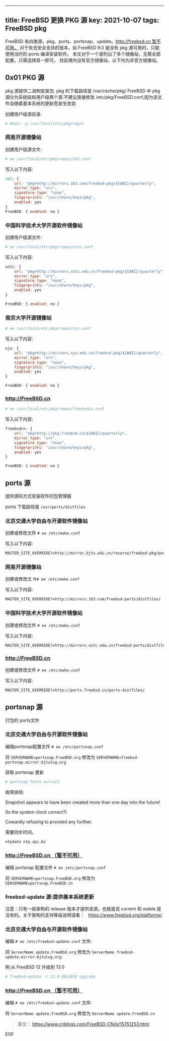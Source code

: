 
---
title: FreeBSD 更换 PKG 源
key: 2021-10-07
tags: FreeBSD pkg
---

FreeBSD 有四类源，pkg、ports、portsnap、update。http://freebsd.cn 暂不可用。
对于失去安全支持的版本，如 FreeBSD 9.0 是没有 pkg 源可用的，只能使用当时的 ports 编译安装软件。
本文对于一个源列出了多个镜像站，无需全部配置，只需选择其一即可。
目前境内没有官方镜像站，以下均为非官方镜像站。

<!--more-->

## 0x01 PKG 源

pkg 源提供二进制安装包.
pkg 的下载路径是 /var/cache/pkg/
FreeBSD 中 pkg 源分为系统级和用户级两个源.不建议直接修改 /etc/pkg/FreeBSD.conf,因为该文件会随着基本系统的更新而发生改变.

创建用户级源目录:

```bash
# mkdir -p /usr/local/etc/pkg/repos
```

### 网易开源镜像站

创建用户级源文件:

```bash
# ee /usr/local/etc/pkg/repos/163.conf
```

写入以下内容:

```js
163: {
    url: "pkg+http://mirrors.163.com/freebsd-pkg/${ABI}/quarterly",
    mirror_type: "srv",
    signature_type: "none",
    fingerprints: "/usr/share/keys/pkg",
    enabled: yes
}
FreeBSD: { enabled: no }
```

### 中国科学技术大学开源软件镜像站

创建用户级源文件:

```bash
# ee /usr/local/etc/pkg/repos/ustc.conf
```

写入以下内容:

```js
ustc: {
    url: "pkg+http://mirrors.ustc.edu.cn/freebsd-pkg/${ABI}/quarterly",
    mirror_type: "srv",
    signature_type: "none",
    fingerprints: "/usr/share/keys/pkg",
    enabled: yes
}

FreeBSD: { enabled: no }
```

### 南京大学开源镜像站

```bash
# ee /usr/local/etc/pkg/repos/nju.conf
```

写入以下内容:

```js
nju: {  
    url: "pkg+http://mirrors.nju.edu.cn/freebsd-pkg/${ABI}/quarterly",  
    mirror_type: "srv",  
    signature_type: "none",  
    fingerprints: "/usr/share/keys/pkg",  
    enabled: yes
}

FreeBSD: { enabled: no }
```


### http://FreeBSD.cn

```bash
# ee /usr/local/etc/pkg/repos/freebsdcn.conf
```

写入以下内容:

```js
freebsdcn: {  
    url: "pkg+http://pkg.freebsd.cn/${ABI}/quarterly",  
    mirror_type: "srv",  
    signature_type: "none",  
    fingerprints: "/usr/share/keys/pkg",  
    enabled: yes
}

FreeBSD: { enabled: no }
```

## ports 源

提供源码方式安装软件的包管理器

ports 下载路径是 `/usr/ports/distfiles`

### 北京交通大学自由与开源软件镜像站

创建或修改文件 `# ee /etc/make.conf`

写入以下内容:

```sh
MASTER_SITE_OVERRIDE?=http://mirror.bjtu.edu.cn/reverse/freebsd-pkg/ports-distfiles/
```

### 网易开源镜像站

创建或修改文 `件# ee /etc/make.conf`

写入以下内容:

```sh
MASTER_SITE_OVERRIDE?=http://mirrors.163.com/freebsd-ports/distfiles/
```

### 中国科学技术大学开源软件镜像站

创建或修改文件 `# ee /etc/make.conf`

写入以下内容:

```sh
MASTER_SITE_OVERRIDE?=http://mirrors.ustc.edu.cn/freebsd-ports/distfiles/
```

### http://FreeBSD.cn

创建或修改文件 `# ee /etc/make.conf`

写入以下内容:

```sh
MASTER_SITE_OVERRIDE?=http://ports.freebsd.cn/ports-distfiles/
```

## portsnap 源

打包的 ports文件

### 北京交通大学自由与开源软件镜像站

编辑portsnap配置文件 `# ee /etc/portsnap.conf `

将 `SERVERNAME=portsnap.FreeBSD.org` 修改为 `SERVERNAME=freebsd-portsnap.mirror.bjtulug.org`

获取 portsnap 更新

```sh
# portsnap fetch extract
```

故障排除:

Snapshot appears to have been created more than one day into the future!

(Is the system clock correct?)

Cowardly refusing to proceed any further.

需要同步时间。

```sh
ntpdate ntp.api.bz
```

### http://FreeBSD.cn （暂不可用）

编辑 portsnap 配置文件 `# ee /etc/portsnap.conf`

将 `SERVERNAME=portsnap.FreeBSD.org` 修改为 `SERVERNAME=portsnap.FreeBSD.cn`

### freebsd-update 源:提供基本系统更新

注意：只有一级架构的 release 版本才提供该源。也就是说 current 和 stable 是没有的。关于架构的支持等级说明请看：
 
<https://www.freebsd.org/platforms/>

### 北京交通大学自由与开源软件镜像站

编辑 `# ee /etc/freebsd-update.conf` 文件:

将 `ServerName update.FreeBSD.org` 修改为 `ServerName freebsd-update.mirror.bjtulug.org`

例:从 FreeBSD 12 升级到 13.0

```bash
# freebsd-update -r 13.0-RELEASE upgrade
```

### http://FreeBSD.cn （暂不可用）

编辑 `# ee /etc/freebsd-update.conf` 文件:

将 `ServerName update.FreeBSD.org` 修改为 `ServerName update.FreeBSD.cn`


> 原文： <https://www.cnblogs.com/FreeBSD-CN/p/15751253.html>

EOF


